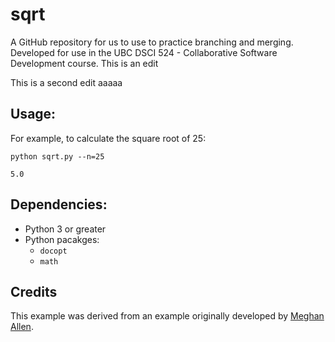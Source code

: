# sqrt

A GitHub repository for us to use to practice branching and merging. Developed for use in the UBC DSCI 524 - Collaborative Software Development course.
This is an edit

This is a second edit aaaaa

## Usage:

For example, to calculate the square root of 25:
```
python sqrt.py --n=25
```

```
5.0
```

## Dependencies:
- Python 3 or greater
- Python pacakges:
  - `docopt`
  - `math`

## Credits

This example was derived from an example originally developed by [Meghan Allen](https://www.cs.ubc.ca/~meghana/).
